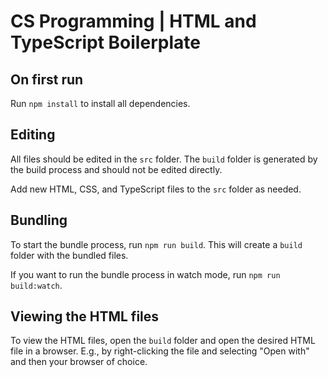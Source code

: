 # CS Programming | HTML and TypeScript Boilerplate

## On first run
Run `npm install` to install all dependencies.

## Editing 
All files should be edited in the `src` folder. The `build` folder is generated by the build process and should not be edited directly.

Add new HTML, CSS, and TypeScript files to the `src` folder as needed.

## Bundling

To start the bundle process, run `npm run build`. This will create a `build` folder with the bundled files.

If you want to run the bundle process in watch mode, run `npm run build:watch`.

## Viewing the HTML files
To view the HTML files, open the `build` folder and open the desired HTML file in a browser. E.g., by right-clicking the file and selecting "Open with" and then your browser of choice.